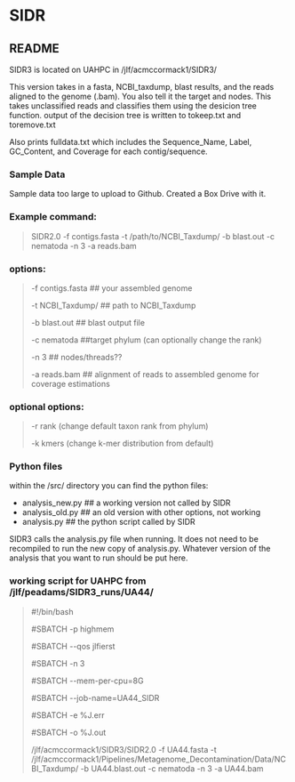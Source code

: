 # SIDR
## README ##

SIDR3 is located on UAHPC in /jlf/acmccormack1/SIDR3/

This version takes in a fasta, NCBI_taxdump, blast results, and the reads aligned to the genome (.bam). You also tell it the target and nodes.
This takes unclassified reads and classifies them using the desicion tree function. 
output of the decision tree is written to tokeep.txt and toremove.txt 

Also prints fulldata.txt which includes the Sequence_Name, Label, GC_Content, and Coverage for each contig/sequence. 

### Sample Data
Sample data too large to upload to Github. Created a Box Drive with it. 

### Example command: 
> SIDR2.0 -f contigs.fasta -t /path/to/NCBI_Taxdump/ -b blast.out -c nematoda -n 3 -a reads.bam 

### options:
> -f contigs.fasta ## your assembled genome
> 
> -t NCBI_Taxdump/  ## path to NCBI_Taxdump
> 
> -b blast.out  ## blast output file
> 
> -c nematoda ##target phylum (can optionally change the rank)
> 
> -n 3 ## nodes/threads??
> 
> -a reads.bam ## alignment of reads to assembled genome for coverage estimations

### optional options:
> -r rank (change default taxon rank from phylum)
> 
> -k kmers (change k-mer distribution from default)





### Python files
within the /src/ directory you can find the python files:
- analysis_new.py ## a working version not called by SIDR
- analysis_old.py ## an old version with other options, not working
- analysis.py ## the python script called by SIDR


SIDR3 calls the analysis.py file when running. It does not need to be recompiled to run the new copy of analysis.py. 
Whatever version of the analysis that you want to run should be put here. 


### working script for UAHPC from /jlf/peadams/SIDR3_runs/UA44/
> #!/bin/bash
> 
> #SBATCH -p highmem
> 
> #SBATCH --qos jlfierst
> 
> #SBATCH -n 3
> 
> #SBATCH --mem-per-cpu=8G
> 
> #SBATCH --job-name=UA44_SIDR
> 
> #SBATCH -e %J.err
> 
> #SBATCH -o %J.out
>
>
> /jlf/acmccormack1/SIDR3/SIDR2.0 -f UA44.fasta -t /jlf/acmccormack1/Pipelines/Metagenome_Decontamination/Data/NCBI_Taxdump/ -b UA44.blast.out -c nematoda -n 3 -a UA44.bam



